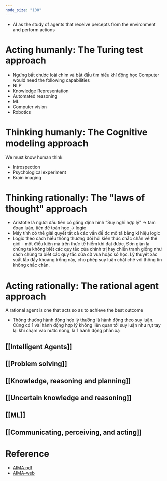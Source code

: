 ```yaml
---
node_size: "100"
---
```

- AI as the study of agents that receive percepts from the environment and perform actions
# Acting humanly: The Turing test approach
- Ngừng bắt chước loài chim và bắt đầu tìm hiểu khí động học
Computer would need the following capabilities
- NLP
- Knowledge Representation
- Automated reasoning
- ML
- Computer vision
- Robotics
# Thinking humanly: The Cognitive modeling approach
We must know human think 
- Introspection
- Psychological experiment
- Brain imaging
# Thinking rationally: The "laws of thought" approach
- Aristotle là người đầu tiên cố gắng định hình “Suy nghĩ hợp lý” → tam đoạn luận, tiên đề toán học → logic
- Máy tính có thể giải quyết tất cả các vấn đề đc mô tả bằng kí hiệu logic
- Logic theo cách hiểu thông thường đòi hỏi kiến thức chắc chắn về thế giới - một điều kiện mà trên thực tế hiếm khi đạt được. Đơn giản là chúng ta không biết các quy tắc của chính trị hay chiến tranh giống như cách chúng ta biết các quy tắc của cờ vua hoặc số học. Lý thuyết xác suất lấp đầy khoảng trống này, cho phép suy luận chặt chẽ với thông tin không chắc chắn.
# Acting rationally: The rational agent approach
A rational agent is one that acts so as to achieve the best outcome
- Thông thường hành động hợp lý thường là hành động theo suy luận. Cũng có 1 vài hành động hợp lý không liên quan tới suy luận như rụt tay lại khi chạm vào nước nóng, là 1 hành động phản xạ

## [[Intelligent Agents]]
## [[Problem solving]]
## [[Knowledge, reasoning and planning]]
## [[Uncertain knowledge and reasoning]]
## [[ML]]
## [[Communicating, perceiving, and acting]]

# Reference
- [AIMA.pdf](https://dl.ebooksworld.ir/books/Artificial.Intelligence.A.Modern.Approach.4th.Edition.Peter.Norvig.%20Stuart.Russell.Pearson.9780134610993.EBooksWorld.ir.pdf)
- [AIMA-web](https://aima.cs.berkeley.edu/comments.html)